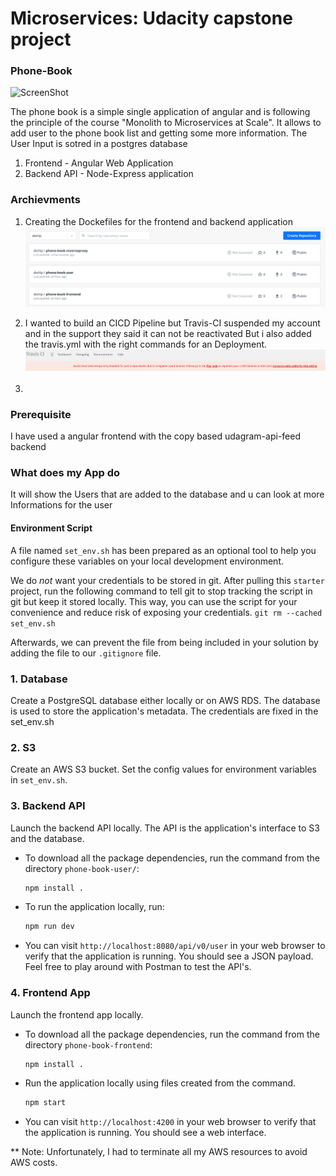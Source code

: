 # Microservices: Udacity capstone project

### Phone-Book

![ScreenShot](/screenshots/Frontend_Website-png)

The phone book is a simple single application of angular and is following the principle of the course "Monolith to Microservices at Scale". It allows to add user to the phone book list and getting some more information. The User Input is sotred in a postgres database
1. Frontend - Angular Web Application
2. Backend API - Node-Express application

### Archievments

1. Creating the Dockefiles for the frontend and backend application
![ScreenShot](/screenshots/DockerHub_Repos.png)

2. I wanted to build an CICD Pipeline but Travis-CI suspended my account and in the support they said it can not be reactivated
But i also added the travis.yml with the right commands for an Deployment.
![ScreenShot](/screenshots/Travis_Ci.png)

3. 
### Prerequisite
I have used a angular frontend with the copy based udagram-api-feed backend

### What does my App do
It will show the Users that are added to the database and u can look at more Informations for the user

#### Environment Script
A file named `set_env.sh` has been prepared as an optional tool to help you configure these variables on your local development environment.
 
We do _not_ want your credentials to be stored in git. After pulling this `starter` project, run the following command to tell git to stop tracking the script in git but keep it stored locally. This way, you can use the script for your convenience and reduce risk of exposing your credentials.
`git rm --cached set_env.sh`

Afterwards, we can prevent the file from being included in your solution by adding the file to our `.gitignore` file.

### 1. Database
Create a PostgreSQL database either locally or on AWS RDS. The database is used to store the application's metadata.
The credentials are fixed in the set_env.sh


### 2. S3
Create an AWS S3 bucket. Set the config values for environment variables in `set_env.sh`.

### 3. Backend API
Launch the backend API locally. The API is the application's interface to S3 and the database.

* To download all the package dependencies, run the command from the directory `phone-book-user/`:
    ```bash
    npm install .
    ```
* To run the application locally, run:
    ```bash
    npm run dev
    ```
* You can visit `http://localhost:8080/api/v0/user` in your web browser to verify that the application is running. You should see a JSON payload. Feel free to play around with Postman to test the API's.

### 4. Frontend App
Launch the frontend app locally.

* To download all the package dependencies, run the command from the directory `phone-book-frontend`:
    ```bash
    npm install .
    ```
* Run the application locally using files created from the command.
    ```bash
    npm start
    ```
* You can visit `http://localhost:4200` in your web browser to verify that the application is running. You should see a web interface.

** Note: Unfortunately, I had to terminate all my AWS resources to avoid AWS costs.